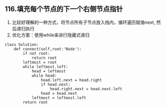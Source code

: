 ## 116.填充每个节点的下一个右侧节点指针

1. 比较好理解的一种方式，将节点所有子节点放入栈内，循环遍历赋值next, 然后递归执行
2. 优化方案：使用while来进行隐藏式递归
```
class Solution:
    def connect(self,root:'Node'):
        if not root:
            return root
        leftmost = root
        while leftmost.left:
            head = leftmost
            while head:
                head.left.next = head.right
                if head.next:
                    head.right.next = head.next.left
                head = head.next
            leftmost = leftmost.left
        return root

```